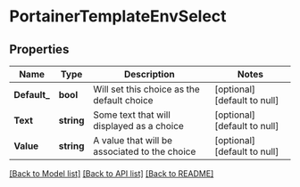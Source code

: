 # PortainerTemplateEnvSelect

## Properties
Name | Type | Description | Notes
------------ | ------------- | ------------- | -------------
**Default_** | **bool** | Will set this choice as the default choice | [optional] [default to null]
**Text** | **string** | Some text that will displayed as a choice | [optional] [default to null]
**Value** | **string** | A value that will be associated to the choice | [optional] [default to null]

[[Back to Model list]](../README.md#documentation-for-models) [[Back to API list]](../README.md#documentation-for-api-endpoints) [[Back to README]](../README.md)


